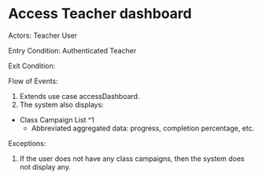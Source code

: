 # Access Teacher dashboard

Actors: Teacher User

Entry Condition: Authenticated Teacher

Exit Condition:

Flow of Events:

1. Extends use case accessDashboard.
2. The system also displays:
  - Class Campaign List ^1
    - Abbreviated aggregated data: progress, completion percentage, etc.

Exceptions:
1. If the user does not have any class campaigns, then the system does not display any.
